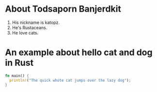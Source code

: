 # About Todsaporn Banjerdkit
1. His nickname is katopz.
2. He's Rustaceans.
3. He love cats.

# An example about hello cat and dog in Rust
```rust
fn main() {
  println!("The quick whote cat jumps over the lazy dog");
}
```
